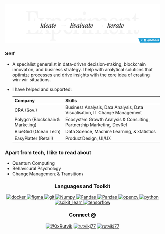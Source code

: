 
<img src= "./assets/LinkedIn cover - 6.png"></img>
<!-- Create a tabular data for blog posts-->

### Self

- A specialist generalist in data-driven decision-making, blockchain innovation, and business strategy. I help with analytical solutions that optimize processes and drive insights with the core idea of creating win-win situations.
- I have helped and supported:
  
  |  Company   | Skills |
  | -------- | ------- |
  | CRA (Gov.)  | Business Analysis, Data Analysis, Data Visualisation, IT Change Management   |
  | Polygon (Blockchain & Marketing) | Ecosystem Growth Analysis & Consulting, Partnership Marketing, DevRel    |
  | BlueGrid (Ocean Tech)    | Data Science, Machine Learning, & Statistics    |
  | EasyPlatter (Retail)    | Product Design, UI/UX    |

<!--- I am currently working as a Marketing Analyst at [Polygon](https://polygon.technology) and I have keen interests in **Data, Design, and Development** which are also my wheels of progression. I love **contributing and volunteering** for communities and help them create the impact which they desire through my **analytical and statistical data insights**, the major one being [Bluelearn(previously Clinify India)](https://bluelearn.in) community with whooping 25000+ members and still growing. I have worked with Incerno Technologies pvt. ltd. for about a year growing my knowledge regarding drones and Computer Vision with applications in the field of Agriculture. 

- I like **weaving stories from data** and present them through visuals which easily translates the complex data into **short chunks of insights**.

- I am passionate about developing trendy technologies and working with them. I am curious enough to know what the future holds by working with modern techs like **Quantum computing, Deep learning and Blockchain**. Just like Schordïnger's cat, living in a paradox with curiosity.-->


<!-- ### ✅ I'm currently learning
- Blockchain analytics

### 💻 I'm working on
- To build a community of learners at [30 days of tech](https://github.com/30days-of-Tech)
 - ![TeachmeStack](https://github.com/RutvikJ77/TeachmeStack) -->

### Apart from tech, I like to read about
- Quantum Computing
- Behavioural Psychology
- Change Management & Transitions
<!-- 
### 🌴 Fun facts
- Trying to explore the mysteries.
- Congratualtions on making through the shell.

### 🎯 Skilled in
- Data Science & Analytics
- Deep Learning
- Design Thinking-->

<h3 align="center">Languages and Toolkit</h3>

<p align="center">  
</a> <a href="https://www.docker.com/" target="_blank"> 
<img src="https://img.icons8.com/color/48/000000/docker.png" alt="docker" width="40" height="40"/> </a> <a href="https://www.figma.com/" target="_blank"> 
<img src="https://www.vectorlogo.zone/logos/figma/figma-icon.svg" alt="figma" width="40" height="40"/> </a> <a href="https://git-scm.com/" target="_blank"> <img src="https://www.vectorlogo.zone/logos/git-scm/git-scm-icon.svg" alt="git" width="40" height="40"/> </a> <a href="https://numpy.org/" target="_blank"> 
<img src="https://img.icons8.com/?size=100&id=aR9CXyMagKIS&format=png&color=000000" alt="Numpy" width="40" height="40"/> 
</a> <a href="https://www.postgresql.org/" target="_blank"> 
<img src="https://img.icons8.com/?size=100&id=3767&format=png&color=000000" alt="Pandas" width="40" height="40"/>
</a> <a href="https://pandas.pydata.org/" target="_blank"> 
<img src="https://img.icons8.com/?size=100&id=xSkewUSqtErH&format=png&color=000000" alt="Pandas" width="40" height="40"/>
</a> <a href="https://opencv.org/" target="_blank"> 
<img src="https://www.vectorlogo.zone/logos/opencv/opencv-icon.svg" alt="opencv" width="40" height="40"/> </a> <a href="https://www.python.org" target="_blank"> 
<img src="https://img.icons8.com/color/48/000000/python.png" alt="python" width="40" height="40"/> </a> <a href="https://sklearn.org/" target="_blank"> <img src="https://upload.wikimedia.org/wikipedia/commons/0/05/Scikit_learn_logo_small.svg" alt="scikit_learn" width="40" height="40"/> </a> <a href="https://www.tensorflow.org" target="_blank"> 
<img src="https://www.vectorlogo.zone/logos/tensorflow/tensorflow-icon.svg" alt="tensorflow" width="40" height="40"/> </a> </p>

<!-- 
<p align="center">
  <img src = "https://github-readme-stats.vercel.app/api?username=RutvikJ77&show_icons=true&theme=algolia&hide_rank=true">
</p>
<!--   <img src = "https://github-readme-streak-stats.herokuapp.com/?user=RutvikJ77&theme=algolia"> -->


<h3 align="center">Connect @</h3>
<p align="center">
<!-- <a href="https://www.youtube.com/channel/UCAfn8QoFhmSDhMYApwG6YnA/featured" target="blank"><img align="center" src="https://img.icons8.com/color/48/000000/youtube-play.png" alt="Rutvik J"/></a> -->
<a href="https://instagram.com/0xrutvik" target="blank"><img align="center" src="https://img.icons8.com/fluent/48/000000/instagram-new.png" alt="@0xRutvik" /></a>
<a href="https://www.x.com/0xRutvik" target="blank"><img align="center" src="https://img.icons8.com/?size=48&id=01GWmP9aUoPj&format=png&color=000000" alt="rutvikj77"/></a>
<a href="https://hashnode.com/@RutvikJ" target="blank"><img align="center" src="https://img.icons8.com/?size=48&id=HnB8zGOh5xgd&format=png&color=000000" alt="rutvikj77" /></a>
<!-- <a href="https://linkedin.com/in/rutvikjoshi" target="blank"><img align="center" src="https://img.icons8.com/color/48/000000/linkedin.png" alt="rutvikjoshi"/></a>
<a href="https://www.behance.net/rutvikj" target="blank"><img align="center" src="https://img.icons8.com/color/48/000000/behance.png" alt="rutvikj"/></a>
<a href="https://medium.com/@rutvikj77" target="blank"><img align="center" src="https://img.icons8.com/color/48/ffffff/medium-monogram.png" alt="@rutvikj77"/></a>
<a href="https://www.hackerrank.com/RutvikJ77" target="blank"><img align="center" src="https://img.icons8.com/windows/48/26e07f/hackerrank.png" alt="RutvikJ77"/></a> -->
</p>

